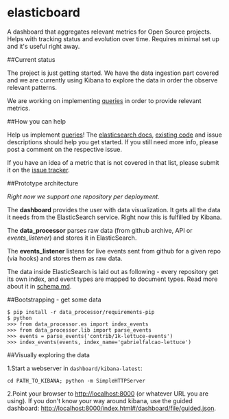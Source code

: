 elasticboard
============

A dashboard that aggregates relevant metrics for Open Source projects. Helps with tracking status and evolution over time. Requires minimal set up and it's useful right away.


##Current status

The project is just getting started. We have the data ingestion part covered and we are currently using Kibana to explore the data in order the observe relevant patterns.

We are working on implementing [queries](https://github.com/uberVU/elasticboard/issues?labels=query&page=1&state=open) in order to provide relevant metrics.

##How you can help

Help us implement [queries](https://github.com/uberVU/elasticboard/issues?labels=query&page=1&state=open)! The [elasticsearch docs](http://www.elasticsearch.org/guide/en/elasticsearch/reference/current/search.html), [existing code](https://github.com/uberVU/elasticboard/blob/master/data_processor/queries.py) and issue descriptions should help you get started. If you still need more info, please post a comment on the respective issue.

If you have an idea of a metric that is not covered in that list, please submit it on the [issue tracker](https://github.com/uberVU/elasticboard/issues).


##Prototype architecture

*Right now we support one repository per deployment.*

The **dashboard** provides the user with data visualization. It gets all the
data it needs from the ElasticSearch service. Right now this is fulfilled by
Kibana.

The **data_processor** parses raw data (from github archive, API or *events_listener*)
and stores it in ElasticSearch.

The **events_listener** listens for live events sent from github for a given repo
(via hooks) and stores them as raw data.


The data inside ElasticSearch is laid out as following - every repository get its own index, and event types are mapped to document types. Read more about it in [schema.md](https://github.com/uberVU/elasticboard/blob/master/schema.md).


##Bootstrapping - get some data

	$ pip install -r data_processor/requirements-pip
    $ python
    >>> from data_processor.es import index_events
    >>> from data_processor.lib import parse_events
    >>> events = parse_events('contrib/1k-lettuce-events')
    >>> index_events(events, index_name='gabrielfalcao-lettuce')


##Visually exploring the data

1.Start a webserver in `dashboard/kibana-latest`:

    cd PATH_TO_KIBANA; python -m SimpleHTTPServer


2.Point your browser to [http://localhost:8000](http://localhost:8000) (or whatever URL you are using).
If you don't know your way around kibana, use the guided dashboard: 
[http://localhost:8000/index.html#/dashboard/file/guided.json](http://localhost:8000/index.html#/dashboard/file/guided.json).

